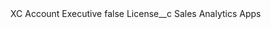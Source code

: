 <?xml version="1.0" encoding="UTF-8"?>
<CustomMetadata xmlns="http://soap.sforce.com/2006/04/metadata" xmlns:xsi="http://www.w3.org/2001/XMLSchema-instance" xmlns:xsd="http://www.w3.org/2001/XMLSchema">
    <label>XC Account Executive</label>
    <protected>false</protected>
    <values>
        <field>License__c</field>
        <value xsi:type="xsd:string">Sales Analytics Apps</value>
    </values>
</CustomMetadata>
